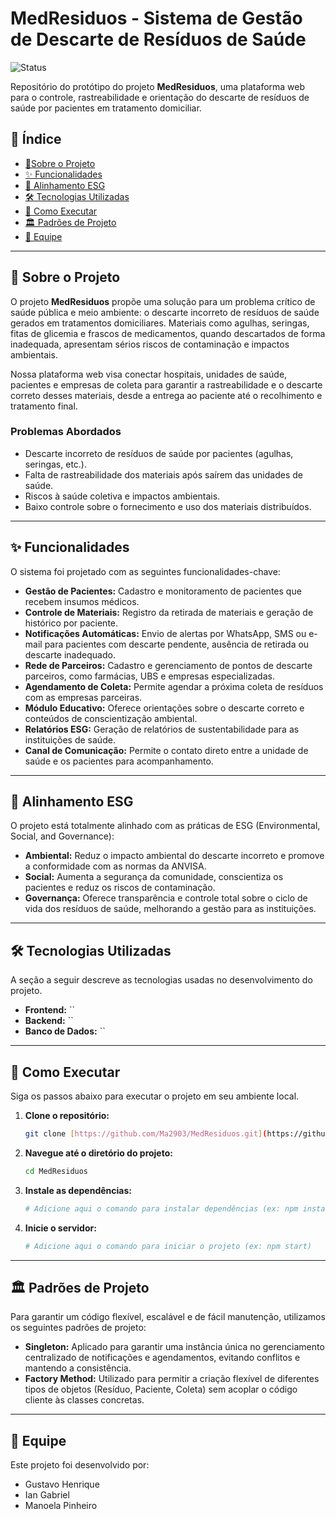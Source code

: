 # MedResiduos - Sistema de Gestão de Descarte de Resíduos de Saúde
![Status](https://img.shields.io/badge/status-em%20desenvolvimento-yellow)

Repositório do protótipo do projeto **MedResiduos**, uma plataforma web para o controle, rastreabilidade e orientação do descarte de resíduos de saúde por pacientes em tratamento domiciliar.

## 📄 Índice

- [📖Sobre o Projeto](#-sobre-o-projeto)
- [✨ Funcionalidades](#-funcionalidades)
- [🌱 Alinhamento ESG](#-alinhamento-esg)
- [🛠️ Tecnologias Utilizadas](#️-tecnologias-utilizadas)
- [🚀 Como Executar](#-como-executar)
- [🏛️ Padrões de Projeto](#️-padrões-de-projeto)
- [👥 Equipe](#-equipe)

---

## 📖 Sobre o Projeto

O projeto **MedResiduos** propõe uma solução para um problema crítico de saúde pública e meio ambiente: o descarte incorreto de resíduos de saúde gerados em tratamentos domiciliares. Materiais como agulhas, seringas, fitas de glicemia e frascos de medicamentos, quando descartados de forma inadequada, apresentam sérios riscos de contaminação e impactos ambientais.

Nossa plataforma web visa conectar hospitais, unidades de saúde, pacientes e empresas de coleta para garantir a rastreabilidade e o descarte correto desses materiais, desde a entrega ao paciente até o recolhimento e tratamento final.

### Problemas Abordados
- Descarte incorreto de resíduos de saúde por pacientes (agulhas, seringas, etc.).
- Falta de rastreabilidade dos materiais após saírem das unidades de saúde.
- Riscos à saúde coletiva e impactos ambientais.
- Baixo controle sobre o fornecimento e uso dos materiais distribuídos.

---

## ✨ Funcionalidades

O sistema foi projetado com as seguintes funcionalidades-chave:

-   **Gestão de Pacientes:** Cadastro e monitoramento de pacientes que recebem insumos médicos.
-   **Controle de Materiais:** Registro da retirada de materiais e geração de histórico por paciente.
-   **Notificações Automáticas:** Envio de alertas por WhatsApp, SMS ou e-mail para pacientes com descarte pendente, ausência de retirada ou descarte inadequado.
-   **Rede de Parceiros:** Cadastro e gerenciamento de pontos de descarte parceiros, como farmácias, UBS e empresas especializadas.
-   **Agendamento de Coleta:** Permite agendar a próxima coleta de resíduos com as empresas parceiras.
-   **Módulo Educativo:** Oferece orientações sobre o descarte correto e conteúdos de conscientização ambiental.
-   **Relatórios ESG:** Geração de relatórios de sustentabilidade para as instituições de saúde.
-   **Canal de Comunicação:** Permite o contato direto entre a unidade de saúde e os pacientes para acompanhamento.

---

## 🌱 Alinhamento ESG

O projeto está totalmente alinhado com as práticas de ESG (Environmental, Social, and Governance):

-   **Ambiental:** Reduz o impacto ambiental do descarte incorreto e promove a conformidade com as normas da ANVISA.
-   **Social:** Aumenta a segurança da comunidade, conscientiza os pacientes e reduz os riscos de contaminação.
-   **Governança:** Oferece transparência e controle total sobre o ciclo de vida dos resíduos de saúde, melhorando a gestão para as instituições.

---

## 🛠️ Tecnologias Utilizadas

A seção a seguir descreve as tecnologias usadas no desenvolvimento do projeto.

-   **Frontend:** ``
-   **Backend:** ``
-   **Banco de Dados:** ``

---

## 🚀 Como Executar

Siga os passos abaixo para executar o projeto em seu ambiente local.

1.  **Clone o repositório:**
    ```sh
    git clone [https://github.com/Ma2903/MedResiduos.git](https://github.com/Ma2903/MedResiduos.git)
    ```
2.  **Navegue até o diretório do projeto:**
    ```sh
    cd MedResiduos
    ```
3.  **Instale as dependências:**
    ```sh
    # Adicione aqui o comando para instalar dependências (ex: npm install)
    ```
4.  **Inicie o servidor:**
    ```sh
    # Adicione aqui o comando para iniciar o projeto (ex: npm start)
    ```

---

## 🏛️ Padrões de Projeto

Para garantir um código flexível, escalável e de fácil manutenção, utilizamos os seguintes padrões de projeto:

-   **Singleton:** Aplicado para garantir uma instância única no gerenciamento centralizado de notificações e agendamentos, evitando conflitos e mantendo a consistência.
-   **Factory Method:** Utilizado para permitir a criação flexível de diferentes tipos de objetos (Resíduo, Paciente, Coleta) sem acoplar o código cliente às classes concretas.

---

## 👥 Equipe

Este projeto foi desenvolvido por:

-   Gustavo Henrique 
-   Ian Gabriel 
-   Manoela Pinheiro
